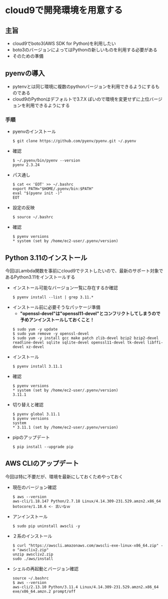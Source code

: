 # cloud9で開発環境を用意する
## 主旨
- cloud9でboto3(AWS SDK for Python)を利用したい
- boto3のバージョンによってはPythonの新しいものを利用する必要がある
- そのための準備

## pyenvの導入
- pytenvとは同じ環境に複数のpythonバージョンを利用できるようにするものである
- cloud9のPythonはデフォルトで3.7.X ぽいので環境を変更せずに上位バージョンを利用できるようにする

### 手順
- pyenvのインストール
  ```
  $ git clone https://github.com/pyenv/pyenv.git ~/.pyenv
  ```
- 確認
  ```
  $ ~/.pyenv/bin/pyenv --version
  pyenv 2.3.24
  ```
- パス通し
  ```
  $ cat << 'EOT' >> ~/.bashrc
  export PATH="$HOME/.pyenv/bin:$PATH"
  eval "$(pyenv init -)"
  EOT
  ```
- 設定の反映
  ```
  $ source ~/.bashrc
  ```
- 確認
  ```
  $ pyenv versions
  * system (set by /home/ec2-user/.pyenv/version)
  ```
## Python 3.11のインストール

今回はLambda関数を事前にcloud9でテストしたいので、最新のサポート対象であるPython3.11をインストールする

- インストール可能なバージョン一覧に存在するか確認
  ```
  $ pyenv install --list | grep 3.11.*
  ```
- インストール前に必要そうなパッケージ準備
   - **"openssl-devel"は"openssl11-devel"とコンフリクトしてしまうので予めアンインストールしておくこと！**
  ```  
  $ sudo yum -y update
  $ sudo yum remove -y openssl-devel
  $ sudo yum -y install gcc make patch zlib-devel bzip2 bzip2-devel readline-devel sqlite sqlite-devel openssl11-devel tk-devel libffi-devel xz-devel
  ```
- インストール
  ```
  $ pyenv install 3.11.1
  ```
- 確認
  ```
  $ pyenv versions
  * system (set by /home/ec2-user/.pyenv/version)
  3.11.1
  ```
- 切り替えと確認
  ```
  $ pyenv global 3.11.1
  $ pyenv versions
  system
  * 3.11.1 (set by /home/ec2-user/.pyenv/version)
  ```
- pipのアップデート
  ```
  $ pip install --upgrade pip
  ```

## AWS CLIのアップデート

今回は特に不要だが、環境を最新にしておくためやっておく

- 現在のバージョン確認
  ```
  $ aws --version
  aws-cli/1.18.147 Python/2.7.18 Linux/4.14.309-231.529.amzn2.x86_64 botocore/1.18.6 <- 古いなｗ
  ```
- アンインストール
  ```
  $ sudo pip uninstall awscli -y
  ```
- ２系のインストール
  ```
  $ curl "https://awscli.amazonaws.com/awscli-exe-linux-x86_64.zip" -o "awscliv2.zip"
  unzip awscliv2.zip
  sudo ./aws/install
  ```
- シェルの再起動とバージョン確認
  ```
  source ~/.bashrc
  $ aws --version
  aws-cli/2.13.10 Python/3.11.4 Linux/4.14.309-231.529.amzn2.x86_64 exe/x86_64.amzn.2 prompt/off
  ```
